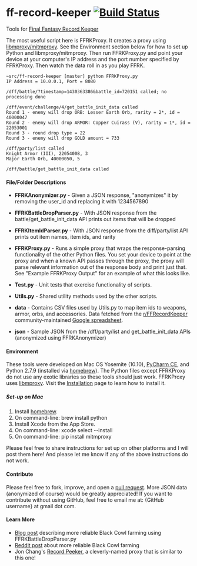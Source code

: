 # ff-record-keeper [![Build Status](https://travis-ci.org/markcerqueira/ff-record-keeper.svg?branch=master)](https://travis-ci.org/markcerqueira/ff-record-keeper)
Tools for [Final Fantasy Record Keeper][1]

The most useful script here is FFRKProxy. It creates a proxy using [libmproxy/mitmproxy][7]. See the Environment section below for how to set up Python and libmproxy/mitmproxy. Then run FFRKProxy.py and point your device at your computer's IP address and the port number specified by FFRKProxy. Then watch the data roll in as you play FFRK.

    ~src/ff-record-keeper [master] python FFRKProxy.py
    IP Address = 10.0.0.1, Port = 8080
    
    /dff/battle/?timestamp=1430363386&battle_id=720151 called; no processing done
    
    /dff/event/challenge/4/get_battle_init_data called
    Round 1 - enemy will drop ORB: Lesser Earth Orb, rarity = 2*, id = 40000047
    Round 2 - enemy will drop ARMOR: Copper Cuirass (V), rarity = 1*, id = 22053001
    Round 3 - round drop type = 22
    Round 3 - enemy will drop GOLD amount = 733
    
    /dff/party/list called
    Knight Armor (III), 22054008, 3
    Major Earth Orb, 40000050, 5
    
    /dff/battle/get_battle_init_data called
    
#### File/Folder Descriptions
* **FFRKAnonymizer.py** - Given a JSON response, "anonymizes" it by removing the user_id and replacing it with 1234567890
* **FFRKBattleDropParser.py** - With JSON response from the battle/get_battle_init_data API prints out items that will be dropped
* **FFRKItemIdParser.py** - With JSON response from the diff/party/list API prints out item names, item ids, and rarity
* **FFRKProxy.py** - Runs a simple proxy that wraps the response-parsing functionality of the other Python files. You set your
device to point at the proxy and when a known API passes through the proxy, the proxy will parse relevant information out of the 
response body and print just that. See "Example FFRKProxy Output" for an example of what this looks like.
* **Test.py** - Unit tests that exercise functionality of scripts.
* **Utils.py** - Shared utility methods used by the other scripts.

* **data** - Contains CSV files used by Utils.py to map item ids to weapons, armor, orbs, and accessories. Data fetched from the [r/FFRecordKeeper][11] community-maintained [Google spreadsheet][10].
* **json** - Sample JSON from the /dff/party/list and get_battle_init_data APIs (anonymized using FFRKAnonymizer)

#### Environment
These tools were developed on Mac OS Yosemite (10.10), [PyCharm CE][4], and Python 2.7.9 (installed via [homebrew][5]). 
The Python files except FFRKProxy do not use any exotic libraries so these tools should just work.
FFRKProxy uses [libmproxy][7]. Visit the [Installation][8] page to learn how to install it.

##### Set-up on Mac
1. Install [homebrew][5].
2. On command-line: brew install python
3. Install Xcode from the App Store.
4. On command-line: xcode select --install
5. On command-line: pip install mitmproxy

Please feel free to share instructions for set up on other platforms and I will post them here! And please let me know
if any of the above instructions do not work.

#### Contribute
Please feel free to fork, improve, and open a [pull request][6]. More JSON data (anonymized of course) would be greatly appreciated! If you want to contribute without using GitHub, feel free to email me at: {GitHub username} at gmail dot com.

#### Learn More
* [Blog post][2] describing more reliable Black Cowl farming using FFRKBattleDropParser.py
* [Reddit post][3] about more reliable Black Cowl farming
* Jon Chang's [Record Peeker][9], a cleverly-named proxy that is similar to this one!

[1]: http://www.finalfantasyrecordkeeper.com/
[2]: http://mark.gg/2015/04/18/peeking-into-final-fantasy-record-keeper/
[3]: https://www.reddit.com/r/FFRecordKeeper/comments/332buz/method_to_more_reliably_farm_black_cowls_or_any/
[4]: https://www.jetbrains.com/pycharm/
[5]: http://brew.sh/
[6]: https://help.github.com/articles/using-pull-requests/
[7]: https://mitmproxy.org/doc/scripting/libmproxy.html
[8]: https://mitmproxy.org/doc/install.html
[9]: https://github.com/jonchang/recordpeeker
[10]: https://docs.google.com/spreadsheets/d/1A4evEuBVvMzq9ap_5aWLLgnmKwB76coff22_WeBzhyM/edit#gid=554203550
[11]: https://www.reddit.com/r/FFRecordKeeper/
